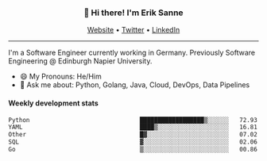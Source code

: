 <h3 align="center">👋 Hi there! I'm Erik Sanne</h3>
<p align="center">
  <a href="https://eriksanne.com">Website</a> •
  <a href="https://twitter.com/ErikKonradSanne">Twitter</a> •
  <a href="https://www.linkedin.com/in/eriksanne/">LinkedIn</a>
</p>

---
I'm a Software Engineer currently working in Germany. Previously Software Engineering @ Edinburgh Napier University.

- 😄 My Pronouns: He/Him
- 💬 Ask me about: Python, Golang, Java, Cloud, DevOps, Data Pipelines

<h4>Weekly development stats</h4>
<!--START_SECTION:waka-->

```txt
Python                               ██████████████████▒░░░░░░   72.93 %
YAML                                 ████▒░░░░░░░░░░░░░░░░░░░░   16.81 %
Other                                █▓░░░░░░░░░░░░░░░░░░░░░░░   07.02 %
SQL                                  ▓░░░░░░░░░░░░░░░░░░░░░░░░   02.06 %
Go                                   ▒░░░░░░░░░░░░░░░░░░░░░░░░   00.86 %
```

<!--END_SECTION:waka-->
